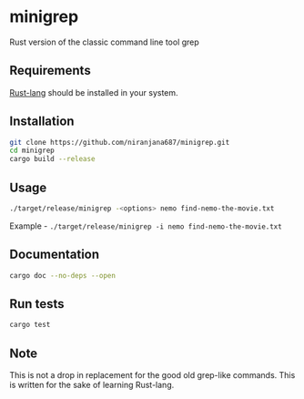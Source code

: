 # minigrep
Rust version of the classic command line tool grep

## Requirements
[Rust-lang](https://www.rust-lang.org/en-US/install.html) should be installed in
your system.

## Installation
```sh
git clone https://github.com/niranjana687/minigrep.git
cd minigrep
cargo build --release
```
## Usage
```sh
./target/release/minigrep -<options> nemo find-nemo-the-movie.txt
```

Example - `./target/release/minigrep -i nemo find-nemo-the-movie.txt`



## Documentation
```sh
cargo doc --no-deps --open
```

## Run tests
```sh
cargo test
```

## Note
This is not a drop in replacement for the good old grep-like commands. This is
written for the sake of learning Rust-lang.




